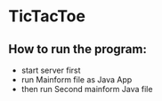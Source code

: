 # TicTacToe

## How to run the program:
- start server first
- run Mainform file as Java App
- then run Second mainform Java file

